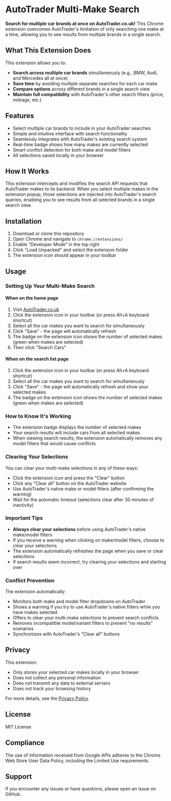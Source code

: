 # AutoTrader Multi-Make Search

**Search for multiple car brands at once on AutoTrader.co.uk!** 
This Chrome extension overcomes AutoTrader's limitation of only searching one make at a time, allowing you to see results from multiple brands in a single search.

## What This Extension Does

This extension allows you to:
- **Search across multiple car brands** simultaneously (e.g., BMW, Audi, and Mercedes all at once)
- **Save time** by avoiding multiple separate searches for each car make
- **Compare options** across different brands in a single search view
- **Maintain full compatibility** with AutoTrader's other search filters (price, mileage, etc.)

## Features

- Select multiple car brands to include in your AutoTrader searches
- Simple and intuitive interface with search functionality
- Seamlessly integrates with AutoTrader's existing search system
- Real-time badge shows how many makes are currently selected
- Smart conflict detection for both make and model filters
- All selections saved locally in your browser

## How It Works

This extension intercepts and modifies the search API requests that AutoTrader makes to its backend. When you select multiple makes in the extension popup, those selections are injected into AutoTrader's search queries, enabling you to see results from all selected brands in a single search view.

## Installation

1. Download or clone this repository
2. Open Chrome and navigate to `chrome://extensions/`
3. Enable "Developer Mode" in the top right
4. Click "Load Unpacked" and select the extension folder
5. The extension icon should appear in your toolbar

## Usage

### Setting Up Your Multi-Make Search

#### When on the home page
1. Visit [AutoTrader.co.uk](https://www.autotrader.co.uk/)
2. Click the extension icon in your toolbar (or press Alt+A keyboard shortcut)
3. Select all the car makes you want to search for simultaneously
4. Click "Save" - the page will automatically refresh
5. The badge on the extension icon shows the number of selected makes (green when makes are selected)
6. Then click "Search Cars"

#### When on the search list page
1. Click the extension icon in your toolbar (or press Alt+A keyboard shortcut)
2. Select all the car makes you want to search for simultaneously
3. Click "Save" - the page will automatically refresh and show your selected makes
4. The badge on the extension icon shows the number of selected makes (green when makes are selected)

### How to Know It's Working
- The extension badge displays the number of selected makes
- Your search results will include cars from all selected makes
- When viewing search results, the extension automatically removes any model filters that would cause conflicts

### Clearing Your Selections
You can clear your multi-make selections in any of these ways:
- Click the extension icon and press the "Clear" button
- Click any "Clear all" button on the AutoTrader website
- Use AutoTrader's native make or model filters (after confirming the warning)
- Wait for the automatic timeout (selections clear after 30 minutes of inactivity)

### Important Tips
- **Always clear your selections** before using AutoTrader's native make/model filters
- If you receive a warning when clicking on make/model filters, choose to clear your selections
- The extension automatically refreshes the page when you save or clear selections
- If search results seem incorrect, try clearing your selections and starting over

### Conflict Prevention

The extension automatically:
- Monitors both make and model filter dropdowns on AutoTrader
- Shows a warning if you try to use AutoTrader's native filters while you have makes selected
- Offers to clear your multi-make selections to prevent search conflicts
- Removes incompatible model/variant filters to prevent "no results" scenarios
- Synchronizes with AutoTrader's "Clear all" buttons

## Privacy

This extension:
- Only stores your selected car makes locally in your browser
- Does not collect any personal information
- Does not transmit any data to external servers
- Does not track your browsing history

For more details, see the [Privacy Policy](privacy.html).

## License

MIT License

## Compliance

The use of information received from Google APIs adheres to the Chrome Web Store User Data Policy, including the Limited Use requirements.

## Support

If you encounter any issues or have questions, please open an issue on GitHub.
